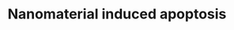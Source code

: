 ---
annotations:
- id: PW:0000009
  parent: regulatory pathway
  type: Pathway Ontology
  value: apoptotic cell death pathway
- id: PW:0001435
  parent: regulatory pathway
  type: Pathway Ontology
  value: nanomaterial response pathway
authors:
- Egonw
- Anwesha
- MaintBot
- Bart Smeets
- Fehrhart
- Mkutmon
- Torresandon
- Wpblocked
- DeSl
- Khanspers
- Marvin M2
- Finterly
communities:
- AOP
description: Apotosis caused by nanomaterials, such as single-walled carbon nanohorns,
  titanium oxide, and polystyrene nanoparticles, may be induced through lysosomal
  impairment. For example, PAMAMs have been found to cause mitochondrial membrane
  destabilization, and silver and gold nanoparticles are reported to induce ER stress,
  which may lead to cytochrome c release from mitochondria.   Proteins on this pathway
  have targeted assays available via the [https://assays.cancer.gov/available_assays?wp_id=WP2507
  CPTAC Assay Portal]
last-edited: 2020-05-28
ndex: 06e6d202-8b65-11eb-9e72-0ac135e8bacf
organisms:
- Homo sapiens
redirect_from:
- /index.php/Pathway:WP2507
- /instance/WP2507
- /instance/WP2507_rr123897
revision: r123897
schema-jsonld:
- '@context': https://schema.org/
  '@id': https://wikipathways.github.io/pathways/WP2507.html
  '@type': Dataset
  creator:
    '@type': Organization
    name: WikiPathways
  description: Apotosis caused by nanomaterials, such as single-walled carbon nanohorns,
    titanium oxide, and polystyrene nanoparticles, may be induced through lysosomal
    impairment. For example, PAMAMs have been found to cause mitochondrial membrane
    destabilization, and silver and gold nanoparticles are reported to induce ER stress,
    which may lead to cytochrome c release from mitochondria.   Proteins on this pathway
    have targeted assays available via the [https://assays.cancer.gov/available_assays?wp_id=WP2507
    CPTAC Assay Portal]
  keywords:
  - AIF
  - APAF-1
  - Ag NP
  - Au NP
  - BAK
  - BAX
  - BCL2
  - CASP3
  - CASP6
  - CASP7
  - CASP8
  - CASP9
  - Ca2+
  - Cyt C
  - DNA
  - EndoG
  - FADD
  - FAS
  - FASLG
  - FLIP
  - HTRA2/OMI
  - Nanohorn
  - PAMAM
  - Perforin
  - Polystyrene NP
  - SMAC/DIABLO
  - TiO2 NP
  - tBID
  license: CC0
  name: Nanomaterial induced apoptosis
seo: CreativeWork
title: Nanomaterial induced apoptosis
wpid: WP2507
---